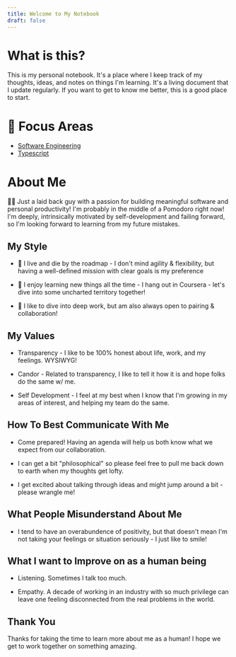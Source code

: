 ```yaml
---
title: Welcome to My Notebook
draft: false
---
```


# What is this? 

This is my personal notebook. It's a place where I keep track of my thoughts, ideas, and notes on things I'm learning. It's a living document that I update regularly. If you want to get to know me better, this is a good place to start.


# 🌱 Focus Areas

- [Software Engineering](/tags/engineering)
- [Typescript](/tags/typescript)

# About Me 

🚶🏿 Just a laid back guy with a passion for building meaningful software and personal productivity! I'm probably in the middle of a Pomodoro right now! I'm deeply, intrinsically motivated by self-development and failing forward, so I'm looking forward to learning from my future mistakes.


## My Style

- 🚧 I live and die by the roadmap - I don't mind agility & flexibility, but having a well-defined mission with clear goals is my preference

- 🧠 I enjoy learning new things all the time - I hang out in Coursera - let's dive into some uncharted territory together!

- 👐 I like to dive into deep work, but am also always open to pairing & collaboration!


## My Values

- Transparency - I like to be 100% honest about life, work, and my feelings. WYSIWYG!

- Candor - Related to transparency, I like to tell it how it is and hope folks do the same w/ me.

- Self Development - I feel at my best when I know that I'm growing in my areas of interest, and helping my team do the same.

## How To Best Communicate With Me

- Come prepared! Having an agenda will help us both know what we expect from our collaboration.

- I can get a bit "philosophical" so please feel free to pull me back down to earth when my thoughts get lofty.

- I get excited about talking through ideas and might jump around a bit - please wrangle me!

## What People Misunderstand About Me

- I tend to have an overabundence of positivity, but that doesn't mean I'm not taking your feelings or situation seriously - I just like to smile!

## What I want to Improve on as a human being

- Listening. Sometimes I talk too much.

- Empathy. A decade of working in an industry with so much privilege can leave one feeling disconnected from the real problems in the world.

## Thank You

Thanks for taking the time to learn more about me as a human! I hope we get to work together on something amazing.

